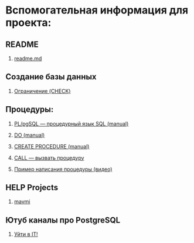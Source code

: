 # Вспомогательная информация для проекта:

## README
1) [readme.md](https://github.com/Sergeo-pedago/21Tasks/blob/main/SQL/SQL2_Info21_v1.0/README_RUS.md)

## Создание базы данных
1) [Ограничение (CHECK) ](https://postgrespro.ru/docs/postgresql/9.6/ddl-constraints)


## Процедуры:
1) [PL/pgSQL — процедурный язык SQL (manual)](https://postgrespro.ru/docs/postgresql/9.6/plpgsql)

2) [DO (manual)](https://postgrespro.ru/docs/postgresql/9.5/sql-do)

3) [CREATE PROCEDURE (manual)](https://postgrespro.ru/docs/postgresql/11/sql-createprocedure)

4) [CALL — вызвать процедуру](https://postgrespro.ru/docs/postgresql/11/sql-call#:~:text=%D0%A7%D1%82%D0%BE%D0%B1%D1%8B%20%D0%B2%D1%8B%D0%B7%D1%8B%D0%B2%D0%B0%D1%82%D1%8C%20%D0%BF%D1%80%D0%BE%D1%86%D0%B5%D0%B4%D1%83%D1%80%D1%83%2C%20%D0%BF%D0%BE%D0%BB%D1%8C%D0%B7%D0%BE%D0%B2%D0%B0%D1%82%D0%B5%D0%BB%D1%8C%20%D0%B4%D0%BE%D0%BB%D0%B6%D0%B5%D0%BD,%D0%BC%D0%BE%D0%B6%D0%B5%D1%82%20%D0%B2%D1%8B%D0%BF%D0%BE%D0%BB%D0%BD%D1%8F%D1%82%D1%8C%20%D0%BE%D0%BF%D0%B5%D1%80%D0%B0%D1%82%D0%BE%D1%80%D1%8B%20%D1%83%D0%BF%D1%80%D0%B0%D0%B2%D0%BB%D0%B5%D0%BD%D0%B8%D1%8F%20%D1%82%D1%80%D0%B0%D0%BD%D0%B7%D0%B0%D0%BA%D1%86%D0%B8%D1%8F%D0%BC%D0%B8.)

5) [Пример написания процедуры (видео)](https://www.youtube.com/watch?v=5iI7Y_Br8Ls&ab_channel=SQLadvschool%D0%9C%D0%B0%D0%BA%D1%81%D0%A7%D0%B0%D0%BB%D1%8B%D1%88%D0%B5%D0%B2)


## HELP Projects
1) [mavmi](https://github.com/mavmi/Info21_v1.0)

## Ютуб каналы про PostgreSQL
1) [Уйти в IT!](https://www.youtube.com/@lets_goto_it)
